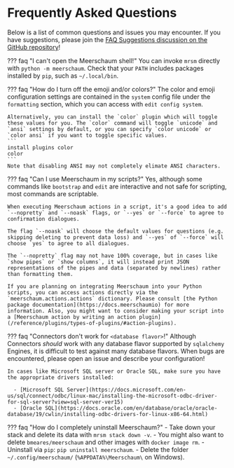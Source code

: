 # Frequently Asked Questions

Below is a list of common questions and issues you may encounter. If you have suggestions, please join the [FAQ Suggestions discussion on the GitHub repository](https://github.com/bmeares/Meerschaum/discussions/46)!

??? faq "I can't open the Meerschaum shell!"
    You can invoke `mrsm` directly with `python -m meerschaum`. Check that your `PATH` includes packages installed by `pip`, such as `~/.local/bin`.

??? faq "How do I turn off the emoji and/or colors?"
    The color and emoji configuration settings are contained in the `system` config file under the `formatting` section, which you can access with `edit config system`.
    
    Alternatively, you can install the `color` plugin which will toggle these values for you. The `color` command will toggle `unicode` and `ansi` settings by default, or you can specify `color unicode` or `color ansi` if you want to toggle specific values.
    ```
    install plugins color
    color
    ```
    Note that disabling ANSI may not completely elimate ANSI characters.

??? faq "Can I use Meerschaum in my scripts?"
    Yes, although some commands like `bootstrap` and `edit` are interactive and not safe for scripting, most commands are scriptable.
    
    When executing Meerschaum actions in a script, it's a good idea to add `--nopretty` and `--noask` flags, or `--yes` or `--force` to agree to confirmation dialogues.
    
    The flag `--noask` will choose the default values for questions (e.g. skipping deleting to prevent data loss) and `--yes` of `--force` will choose `yes` to agree to all dialogues.
    
    The `--nopretty` flag may not have 100% coverage, but in cases like `show pipes` or `show columns`, it will instead print JSON representations of the pipes and data (separated by newlines) rather than formatting them.
    
    If you are planning on integrating Meerschaum into your Python scripts, you can access actions directly via the `meerschaum.actions.actions` dictionary. Please consult [the Python package documentation](https://docs.meerschaumio) for more information. Also, you might want to consider making your script into a [Meerschaum action by writing an action plugin](/reference/plugins/types-of-plugins/#action-plugins).

??? faq "Connectors don't work for `<database flavor>`!"
    Although Connectors *should* work with any database flavor supported by `sqlalchemy` Engines, it is difficult to test against many database flavors. When bugs are encountered, please open an issue and describe your configuration!
    
    In cases like Microsoft SQL server or Oracle SQL, make sure you have the appropriate drivers installed:
    
      - [Microsoft SQL Server](https://docs.microsoft.com/en-us/sql/connect/odbc/linux-mac/installing-the-microsoft-odbc-driver-for-sql-server?view=sql-server-ver15)
      - [Oracle SQL](https://docs.oracle.com/en/database/oracle/oracle-database/19/cwlin/installing-odbc-drivers-for-linux-x86-64.html)

??? faq "How do I completely uninstall Meerschaum?"
    - Take down your stack and delete its data with `mrsm stack down -v`.
        - You might also want to delete `bmeares/meerschaum` and other images with `docker image rm`.
    - Uninstall via `pip`: `pip uninstall meerschaum`.
    - Delete the folder `~/.config/meerschaum/` (`%APPDATA%\Meerschaum\` on Windows).